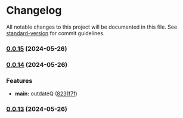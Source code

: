 # Changelog

All notable changes to this project will be documented in this file. See [standard-version](https://github.com/conventional-changelog/standard-version) for commit guidelines.

### [0.0.15](https://github.com/snomiao/file-cached/compare/v0.0.14...v0.0.15) (2024-05-26)

### [0.0.14](https://github.com/snomiao/file-cached/compare/v1.0.6...v0.0.14) (2024-05-26)


### Features

* **main:** outdateQ ([8231f7f](https://github.com/snomiao/file-cached/commit/8231f7f46d630474ea3128f316cda9e29d47a231))

### [0.0.13](https://github.com/snomiao/file-cached/compare/v0.0.12...v0.0.13) (2024-05-26)

